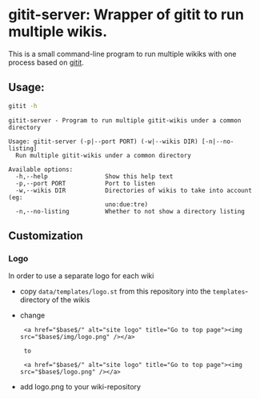 # gitit-server: Wrapper of gitit to run multiple wikis. 

This is a small command-line program to run multiple wikiks with one process based on [gitit][].

## Usage:

```bash
gitit -h
```

    gitit-server - Program to run multiple gitit-wikis under a common directory
    
    Usage: gitit-server (-p|--port PORT) (-w|--wikis DIR) [-n|--no-listing]
      Run multiple gitit-wikis under a common directory
    
    Available options:
      -h,--help                Show this help text
      -p,--port PORT           Port to listen
      -w,--wikis DIR           Directories of wikis to take into account (eg:
                               uno:due:tre)
      -n,--no-listing          Whether to not show a directory listing


## Customization

### Logo
In order to use a separate logo for each wiki 
- copy `data/templates/logo.st` from this repository into the `templates`-directory of the wikis
- change

       <a href="$base$/" alt="site logo" title="Go to top page"><img src="$base$/img/logo.png" /></a>

       to 

       <a href="$base$/" alt="site logo" title="Go to top page"><img src="$base$/logo.png" /></a>

- add logo.png to your wiki-repository


[gitit]: https://hackage.haskell.org/package/gitit
